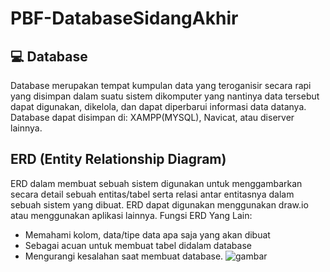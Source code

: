 # PBF-DatabaseSidangAkhir
## 💻 Database
Database merupakan tempat kumpulan data yang teroganisir secara rapi yang disimpan dalam suatu sistem dikomputer yang nantinya data tersebut dapat digunakan, dikelola, dan dapat diperbarui informasi data datanya.
Database dapat disimpan di: XAMPP(MYSQL), Navicat, atau diserver lainnya.
## ERD (Entity Relationship Diagram)
ERD dalam membuat sebuah sistem digunakan untuk menggambarkan secara detail sebuah entitas/tabel serta relasi antar entitasnya dalam sebuah sistem yang dibuat.
ERD dapat digunakan menggunakan draw.io atau menggunakan aplikasi lainnya.
Fungsi ERD Yang Lain:
- Memahami kolom, data/tipe data apa saja yang akan dibuat 
- Sebagai acuan untuk membuat tabel didalam database
- Mengurangi kesalahan saat membuat database.
![gambar](https://github.com/user-attachments/assets/228aa3b1-219a-4444-9bd5-675125b1970e)
